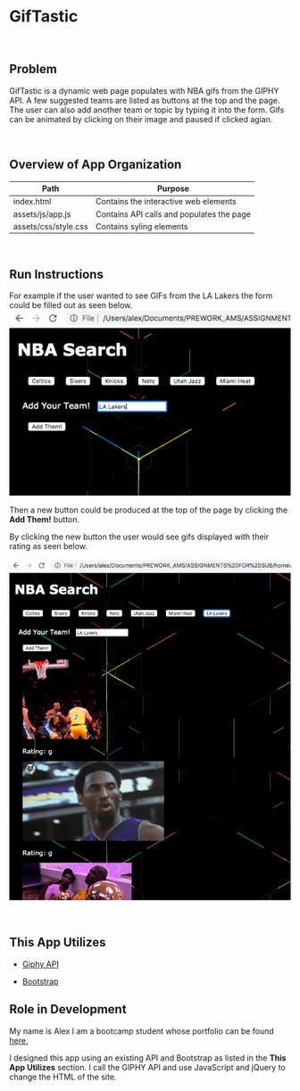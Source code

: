 # GifTastic

<br>

## Problem

GifTastic is a dynamic web page populates with NBA gifs from the GIPHY API. A few suggested teams are listed as buttons at the top and the page.  The user can also add another team or topic by typing it into the form. Gifs can be animated by clicking on their image and paused if clicked agian.


<br>

## Overview of App Organization

| Path    | Purpose          |
| -------- | -------------- |
| index.html | Contains the interactive web elements |
| assets/js/app.js | Contains API calls and populates the page |
| assets/css/style.css | Contains syling elements |

<br>

## Run Instructions

For example if the user wanted to see GIFs from the LA Lakers the form could be filled out as seen below.
![Form Input](assets/images/formInput.png)


Then a new button could be produced at the top of the page by clicking the **Add Them!** button.

By clicking the new button the user would see gifs displayed with their rating as seen below.

![Example](assets/images/ExampleGif.png)

<br>

## This App Utilizes

  * [Giphy API](https://developers.giphy.com/docs/)

  * [Bootstrap](https://getbootstrap.com/docs/4.3/getting-started/introduction/)



## Role in Development

My name is Alex I am a bootcamp student whose portfolio can be found
[here.]( https://alexsamalot19.github.io/Samalot-Alexander-Portfolio/)

I designed this app using  an existing API and Bootstrap as listed in the **This App Utilizes** section. I call the GIPHY API and use JavaScript and jQuery to change the HTML of the site. 

